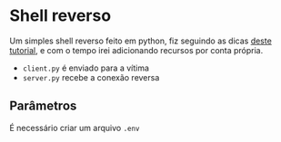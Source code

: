 # Shell reverso

Um simples shell reverso feito em python, fiz seguindo as dicas [deste tutorial](https://www.thepythoncode.com/article/create-reverse-shell-python), e com o tempo irei adicionando recursos por conta própria.

- `client.py` é enviado para a vítima
- `server.py` recebe a conexão reversa

## Parâmetros

É necessário criar um arquivo `.env`
